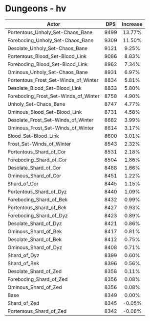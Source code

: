 # Dungeons - hv
| Actor | DPS | Increase |
|---|:---:|:---:|
|Portentous_Unholy_Set-Chaos_Bane|9499|13.77%|
|Foreboding_Unholy_Set-Chaos_Bane|9309|11.50%|
|Desolate_Unholy_Set-Chaos_Bane|9121|9.25%|
|Portentous_Blood_Set-Blood_Link|9086|8.83%|
|Foreboding_Blood_Set-Blood_Link|8962|7.34%|
|Ominous_Unholy_Set-Chaos_Bane|8931|6.97%|
|Portentous_Frost_Set-Winds_of_Winter|8834|5.81%|
|Desolate_Blood_Set-Blood_Link|8833|5.80%|
|Foreboding_Frost_Set-Winds_of_Winter|8758|4.90%|
|Unholy_Set-Chaos_Bane|8747|4.77%|
|Ominous_Blood_Set-Blood_Link|8731|4.58%|
|Desolate_Frost_Set-Winds_of_Winter|8682|3.99%|
|Ominous_Frost_Set-Winds_of_Winter|8614|3.17%|
|Blood_Set-Blood_Link|8600|3.01%|
|Frost_Set-Winds_of_Winter|8543|2.32%|
|Portentous_Shard_of_Cor|8531|2.18%|
|Foreboding_Shard_of_Cor|8504|1.86%|
|Desolate_Shard_of_Cor|8488|1.66%|
|Ominous_Shard_of_Cor|8451|1.22%|
|Shard_of_Cor|8445|1.15%|
|Portentous_Shard_of_Dyz|8440|1.09%|
|Foreboding_Shard_of_Bek|8432|0.99%|
|Portentous_Shard_of_Bek|8427|0.93%|
|Foreboding_Shard_of_Dyz|8423|0.89%|
|Desolate_Shard_of_Dyz|8421|0.86%|
|Ominous_Shard_of_Bek|8417|0.81%|
|Desolate_Shard_of_Bek|8412|0.75%|
|Ominous_Shard_of_Dyz|8408|0.71%|
|Shard_of_Dyz|8399|0.60%|
|Shard_of_Bek|8396|0.56%|
|Desolate_Shard_of_Zed|8358|0.11%|
|Foreboding_Shard_of_Zed|8356|0.08%|
|Ominous_Shard_of_Zed|8356|0.08%|
|Base|8349|0.00%|
|Shard_of_Zed|8345|-0.05%|
|Portentous_Shard_of_Zed|8342|-0.08%|
